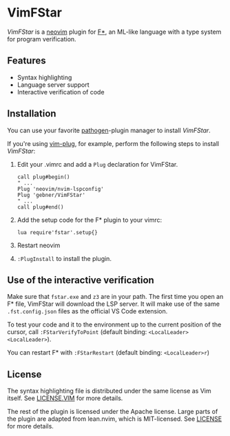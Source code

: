 # VimFStar

*VimFStar* is a [neovim] plugin for [F*], an ML-like language with a type system for program verification.

## Features

- Syntax highlighting
- Language server support
- Interactive verification of code

## Installation

You can use your favorite [pathogen]-plugin manager to install *VimFStar*. 

If you're using [vim-plug], for example, perform the following steps to install *VimFStar*:

1. Edit your .vimrc and add a `Plug` declaration for VimFStar.

	```vim
	call plug#begin()
	" ...
	Plug 'neovim/nvim-lspconfig'
	Plug 'gebner/VimFStar'
	" ...
	call plug#end()
	```
2. Add the setup code for the F* plugin to your vimrc:
    ```vim
    lua require'fstar'.setup{}
    ```
3. Restart neovim
4. `:PlugInstall` to install the plugin.

## Use of the interactive verification

Make sure that `fstar.exe` and `z3` are in your path.  The first time you open an F* file, VimFStar will download the LSP server.  It will make use of the same `.fst.config.json` files as the official VS Code extension.

To test your code and it to the environment up to the current position of the cursor, call `:FStarVerifyToPoint` (default binding: `<LocalLeader><LocalLeader>`).

You can restart F* with `:FStarRestart` (default binding: `<LocalLeader>r`)

## License

The syntax highlighting file is distributed under the same license as Vim itself. See [LICENSE.VIM] for more details.

The rest of the plugin is licensed under the Apache license.  Large parts of the plugin are adapted from lean.nvim, which is MIT-licensed.  See [LICENSE] for more details.

[ML]: https://en.wikipedia.org/wiki/ML_(programming_language)
[neovim]: https://neovim.org
[F*]: https://fstar-lang.org
[vim-plug]: https://github.com/junegunn/vim-plug
[pathogen]: https://github.com/tpope/vim-pathogen
[LICENSE.VIM]: http://github.com/FStarLang/VimFStar/blob/master/LICENSE.VIM
[LICENSE]: http://github.com/FStarLang/VimFStar/blob/master/LICENSE
